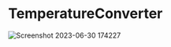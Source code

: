 # TemperatureConverter
![Screenshot 2023-06-30 174227](https://github.com/NancharlaShivani/TemperatureConverter/assets/130478913/1e2c9f58-d8a3-4d9d-993a-ea1883ca3268)

